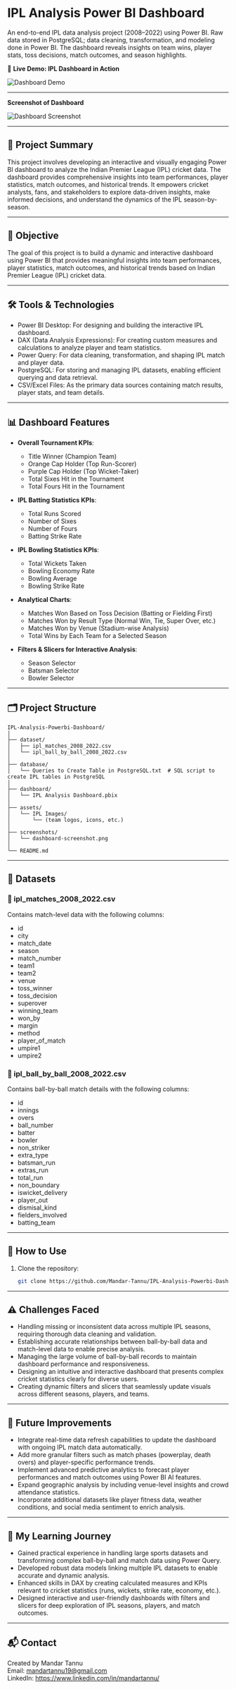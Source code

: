# IPL Analysis Power BI Dashboard

An end-to-end IPL data analysis project (2008–2022) using Power BI. Raw data stored in PostgreSQL; data cleaning, transformation, and modeling done in Power BI. The dashboard reveals insights on team wins, player stats, toss decisions, match outcomes, and season highlights.

🎥 **Live Demo: IPL Dashboard in Action**  

![Dashboard Demo](screenshots/ipl-dashboard-demo.gif)

---

**Screenshot of Dashboard**

![Dashboard Screenshot](screenshots/dashboard-screenshot.png)

---

## 📝 Project Summary

This project involves developing an interactive and visually engaging Power BI dashboard to analyze the Indian Premier League (IPL) cricket data. The dashboard provides comprehensive insights into team performances, player statistics, match outcomes, and historical trends. It empowers cricket analysts, fans, and stakeholders to explore data-driven insights, make informed decisions, and understand the dynamics of the IPL season-by-season.

---

## 📌 Objective 

The goal of this project is to build a dynamic and interactive dashboard using Power BI that provides meaningful insights into team performances, player statistics, match outcomes, and historical trends based on Indian Premier League (IPL) cricket data.

---

## 🛠️ Tools & Technologies

- Power BI Desktop: For designing and building the interactive IPL dashboard.
- DAX (Data Analysis Expressions): For creating custom measures and calculations to analyze player and team statistics.
- Power Query: For data cleaning, transformation, and shaping IPL match and player data.
- PostgreSQL: For storing and managing IPL datasets, enabling efficient querying and data retrieval.
- CSV/Excel Files: As the primary data sources containing match results, player stats, and team details.

---

## 📊 Dashboard Features

- **Overall Tournament KPIs**:  
  - Title Winner (Champion Team)  
  - Orange Cap Holder (Top Run-Scorer)  
  - Purple Cap Holder (Top Wicket-Taker)  
  - Total Sixes Hit in the Tournament  
  - Total Fours Hit in the Tournament  

- **IPL Batting Statistics KPIs**:  
  - Total Runs Scored  
  - Number of Sixes  
  - Number of Fours  
  - Batting Strike Rate  

- **IPL Bowling Statistics KPIs**:  
  - Total Wickets Taken  
  - Bowling Economy Rate  
  - Bowling Average  
  - Bowling Strike Rate  

- **Analytical Charts**:  
  - Matches Won Based on Toss Decision (Batting or Fielding First)  
  - Matches Won by Result Type (Normal Win, Tie, Super Over, etc.)  
  - Matches Won by Venue (Stadium-wise Analysis)  
  - Total Wins by Each Team for a Selected Season  

- **Filters & Slicers for Interactive Analysis**:  
  - Season Selector  
  - Batsman Selector  
  - Bowler Selector  

---

## 🗂️ Project Structure

```plaintext
IPL-Analysis-Powerbi-Dashboard/
│
├── dataset/
│   ├── ipl_matches_2008_2022.csv
│   └── ipl_ball_by_ball_2008_2022.csv
│
├── database/
│   └── Queries to Create Table in PostgreSQL.txt  # SQL script to create IPL tables in PostgreSQL
│
├── dashboard/
│   └── IPL Analysis Dashboard.pbix
│
├── assets/
│   └── IPL Images/
│       └── (team logos, icons, etc.)
│
├── screenshots/
│   └── dashboard-screenshot.png
│
└── README.md
```

---

## 📁 Datasets

### 🔹 ipl_matches_2008_2022.csv  
Contains match-level data with the following columns:  
- id  
- city  
- match_date  
- season  
- match_number  
- team1  
- team2  
- venue  
- toss_winner  
- toss_decision  
- superover  
- winning_team  
- won_by  
- margin  
- method  
- player_of_match  
- umpire1  
- umpire2  

### 🔹 ipl_ball_by_ball_2008_2022.csv  
Contains ball-by-ball match details with the following columns:  
- id  
- innings  
- overs  
- ball_number  
- batter  
- bowler  
- non_striker  
- extra_type  
- batsman_run  
- extras_run  
- total_run  
- non_boundary  
- iswicket_delivery  
- player_out  
- dismisal_kind  
- fielders_involved  
- batting_team  

---

## 🚀 How to Use

1. Clone the repository:
   ```bash
   git clone https://github.com/Mandar-Tannu/IPL-Analysis-Powerbi-Dashboard.git

---

## ⚠️ Challenges Faced

- Handling missing or inconsistent data across multiple IPL seasons, requiring thorough data cleaning and validation.  
- Establishing accurate relationships between ball-by-ball data and match-level data to enable precise analysis.  
- Managing the large volume of ball-by-ball records to maintain dashboard performance and responsiveness.  
- Designing an intuitive and interactive dashboard that presents complex cricket statistics clearly for diverse users.  
- Creating dynamic filters and slicers that seamlessly update visuals across different seasons, players, and teams.

---

## 🔮 Future Improvements

- Integrate real-time data refresh capabilities to update the dashboard with ongoing IPL match data automatically.  
- Add more granular filters such as match phases (powerplay, death overs) and player-specific performance trends.  
- Implement advanced predictive analytics to forecast player performances and match outcomes using Power BI AI features.  
- Expand geographic analysis by including venue-level insights and crowd attendance statistics.  
- Incorporate additional datasets like player fitness data, weather conditions, and social media sentiment to enrich analysis.

---

## 🧠 My Learning Journey

- Gained practical experience in handling large sports datasets and transforming complex ball-by-ball and match data using Power Query.  
- Developed robust data models linking multiple IPL datasets to enable accurate and dynamic analysis.  
- Enhanced skills in DAX by creating calculated measures and KPIs relevant to cricket statistics (runs, wickets, strike rate, economy, etc.).  
- Designed interactive and user-friendly dashboards with filters and slicers for deep exploration of IPL seasons, players, and match outcomes.  

---

## 📬 Contact

Created by Mandar Tannu  
Email: mandartannu19@gmail.com  
LinkedIn: https://www.linkedin.com/in/mandartannu/
